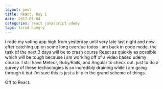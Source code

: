 ```yaml
---
layout: post
title: React, Day 1
date: 2017-01-04
categories: react javascript udemy
tags: tired hungry
---
```


i rode my voting app high from yesterday until very late last night and now after catching up on some long overdue todos i am back in code mode. the task of the next 3 days will be to crash course React as quickly as possible which will be tough because i am working off of a video based udemy course. I still have Meteor, Ruby/Rails, and Angular to check out. just to do a survey of these technologies is so incredibly draining while i am going through it but I'm sure this is just a blip in the grand scheme of things.

Off to React.
